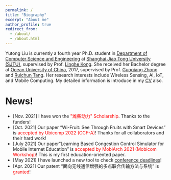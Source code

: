 ```yaml
---
permalink: /
title: "Biography"
excerpt: "About me"
author_profile: true
redirect_from: 
  - /about/
  - /about.html
---
```


Yutong Liu is currently a fourth year Ph.D. student in [Department of Computer Science and Engineering](http://www.cs.sjtu.edu.cn/) at [Shanghai Jiao Tong University (SJTU)](https://www.sjtu.edu.cn/), supervised by Prof. [Linghe Kong](http://www.cs.sjtu.edu.cn/~linghe.kong/). She received her Bachelor degree at [Ocean University of China](http://www.ouc.edu.cn/), 2017, supervised by Prof. [Guoqiang Zhong](http://it.ouc.edu.cn/cs/2019/0721/c16871a254144/page.htm) and [Ruichun Tang](http://it.ouc.edu.cn/cs/2019/0721/c16870a254133/page.htm). Her research interests include Wireless Sensing, AI, IoT, and Mobile Computing. My detailed information is introduce in my [CV](https://isabelleliu630.github.io/files/cv.pdf) also.


News!
======
- \[Nov. 2021\] I have won the <font color=red>"潍柴动力" Scholarship</font>. Thanks to the funders!
- \[Oct. 2021\] Our paper “Wi-Fruit: See Through Fruits with Smart Devices” is <font color=red>accepted by Ubicomp 2022 (CCF-A)</font>! Thanks for all collaborators and their hard work!
- \[July 2021\] Our paper“Learning Based Congestion Control Simulator for Mobile Internet Education” is  <font color=red>accepted by MobiArch 2021 (Mobicom Workshop)</font>! This is my first education-oriented paper.
- \[May 2021\] I have launched a new tool to check [conference deadlines](https://isabelleliu630.github.io/conf-deadlines/)!
- \[Apr. 2021\] Our patent “面向无线通信增强的多点联合传输方法与系统” is  <font color=red>granted</font>!

